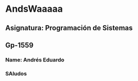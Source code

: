 # AndsWaaaaa
##  Asignatura: Programación de Sistemas 
##  Gp-1559
### Name: Andrés Eduardo
### SAludos 
